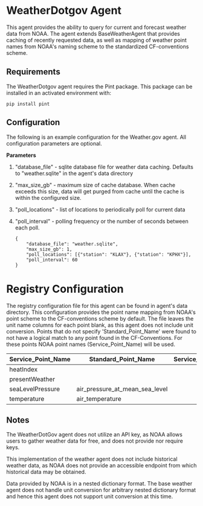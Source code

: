 # WeatherDotgov Agent
  
This agent provides the ability to query for current and forecast
weather data from NOAA. The agent extends BaseWeatherAgent that provides
caching of recently requested data, as well as mapping of weather point
names from NOAA\'s naming scheme to the standardized CF-conventions
scheme.

## Requirements

The WeatherDotgov agent requires the Pint package. This package can be
installed in an activated environment with:

    pip install pint

## Configuration

The following is an example configuration for the Weather.gov agent. All
configuration parameters are optional.

**Parameters**

1.  \"database_file\" - sqlite database file for weather data caching.
    Defaults to \"weather.sqlite\" in the agent\'s data directory
2.  \"max_size_gb\" - maximum size of cache database. When cache
    exceeds this size, data will get purged from cache until the cache
    is within the configured size.
3.  \"poll_locations\" - list of locations to periodically poll for
    current data
4.  \"poll_interval\" - polling frequency or the number of seconds
    between each poll.
    
    ```
    {
        "database_file": "weather.sqlite",
        "max_size_gb": 1,
        "poll_locations": [{"station": "KLAX"}, {"station": "KPHX"}],
        "poll_interval": 60
    }
    ```
    
# Registry Configuration

The registry configuration file for this agent can be found in agent\'s
data directory. This configuration provides the point name mapping from
NOAA\'s point scheme to the CF-conventions scheme by default. The file
leaves the unit name columns for each point blank, as this agent does
not include unit conversion. Points that do not specify
\'Standard_Point_Name\' were found to not have a logical match to any
point found in the CF-Conventions. For these points NOAA point names
(Service_Point_Name) will be used.

  |Service_Point_Name  | Standard_Point_Name            |  Service_Units |   Standard_Units |
  |--------------------|--------------------------------|----------------|------------------|
  |heatIndex           |                                |                |                  |
  |presentWeather      |                                |                |                  |                                                 
  |seaLevelPressure    |air_pressure_at_mean_sea_level  |                |                  |                
  |temperature         |air_temperature                 |                |                  |                


## Notes

The WeatherDotGov agent does not utilize an API key, as NOAA allows
users to gather weather data for free, and does not provide nor require
keys.

This implementation of the weather agent does not include historical
weather data, as NOAA does not provide an accessible endpoint from which
historical data may be obtained.

Data provided by NOAA is in a nested dictionary format. The base weather
agent does not handle unit conversion for arbitrary nested dictionary
format and hence this agent does not support unit conversion at this
time.
